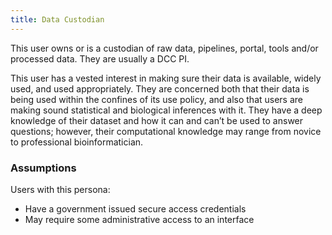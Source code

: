 ```yaml
---
title: Data Custodian
---
```


This user owns or is a custodian of raw data, pipelines, portal, tools and/or processed data. They are usually a DCC PI.

This user has a vested interest in making sure their data is available, widely used, and used appropriately. They are concerned both that their data is being used within the confines of its use policy, and also that users are making sound statistical and biological inferences with it. They have a deep knowledge of their dataset and how it can and can’t be used to answer questions; however, their computational knowledge may range from novice to professional bioinformatician.

### Assumptions

Users with this persona:

-   Have a government issued secure access credentials
-   May require some administrative access to an interface
